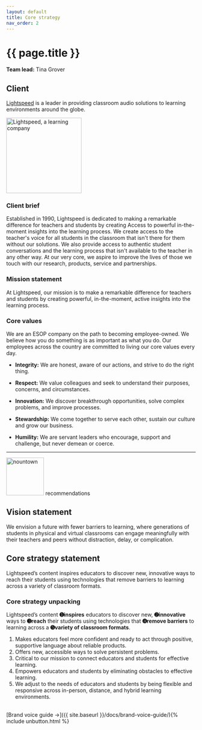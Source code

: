 ```yaml
---
layout: default
title: Core strategy
nav_order: 2
---
```


# {{ page.title }} 

**Team lead:** Tina Grover

## Client
[Lightspeed](https://www.lightspeed-tek.com/) is a leader in providing classroom audio solutions to learning environments around the globe.

<a href="https://www.lightspeed-tek.com/"><img src="{{ site.baseurl }}/assets/images/lightspeed-logo.svg/" width="200px" alt="Lightspeed, a learning company" /></a>

### Client brief
Established in 1990, Lightspeed is dedicated to making a remarkable difference for teachers and students by creating Access to powerful in-the-moment insights into the learning process. We create access to the teacher's voice for all students in the classroom that isn't there for them without our solutions. We also provide access to authentic student conversations and the learning process that isn't available to the teacher in any other way. At our very core, we aspire to improve the lives of those we touch with our research, products, service and partnerships. 

### Mission statement
At Lightspeed, our mission is to make a remarkable difference for teachers and students by creating powerful, in-the-moment, active insights into the learning process. 

### Core values
We are an ESOP company on the path to becoming employee-owned. We believe how you do something is as important as what you do. Our employees across the country are committed to living our core values every day.

- **Integrity:** We are honest, aware of our actions, and strive to do the right thing.

- **Respect:** We value colleagues and seek to understand their purposes, concerns, and circumstances.

- **Innovation:** We discover breakthrough opportunities, solve complex problems, and improve processes.

- **Stewardship:** We come together to serve each other, sustain our culture and grow our business.

- **Humility:** We are servant leaders who encourage, support and challenge, but never demean or coerce.

<hr>

<img src="{{site.baseul}}/assets/images/nountown.png" width="100px" alt="nountown" /> recommendations

## Vision statement 
We envision a future with fewer barriers to learning, where generations of students in physical and virtual classrooms can engage meaningfully with their teachers and peers without distraction, delay, or complication.

## Core strategy statement

Lightspeed’s content inspires educators to discover new, innovative ways to reach their students using technologies that remove barriers to learning across a variety of classroom formats.

### Core strategy unpacking

Lightspeed’s content **➊inspires** educators to discover new, **➋innovative** ways to **➌reach** their students using technologies that **➍remove barriers** to learning across a **➎variety of classroom formats**.

1. Makes educators feel more confident and ready to act through positive, supportive language about reliable products.
1. Offers new, accessible ways to solve persistent problems.
1. Critical to our mission to connect educators and students for effective learning.
1. Empowers educators and students by eliminating obstacles to effective learning.
1. We adjust to the needs of educators and students by being flexible and responsive across in-person, distance, and hybrid learning environments.

<br>
[Brand voice guide →]({{ site.baseurl }}/docs/brand-voice-guide/){% include unbutton.html %}
